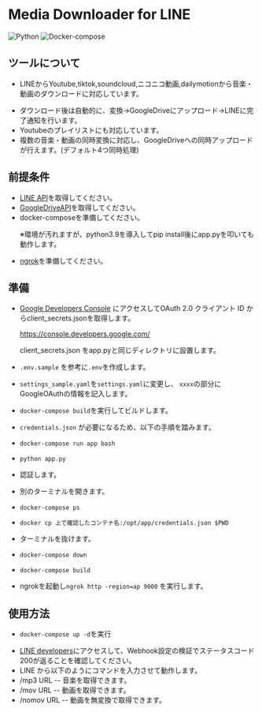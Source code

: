 # Media Downloader for LINE

![Python](https://img.shields.io/badge/Python-3.9.1-orange)
![Docker-compose](https://img.shields.io/badge/docker--compose%20-1.27.4-blue)

## ツールについて
- LINEからYoutube,tiktok,soundcloud,ニコニコ動画,dailymotionから音楽・動画のダウンロードに対応しています。<p>
- ダウンロード後は自動的に、変換→GoogleDriveにアップロード→LINEに完了通知を行います。
- Youtubeのプレイリストにも対応しています。
- 複数の音楽・動画の同時変換に対応し、GoogleDriveへの同時アップロードが行えます。(デフォルト4つ同時処理)

## 前提条件
- [LINE API](https://developers.line.biz/console/)を取得してください。
- [GoogleDriveAPI](https://console.developers.google.com/apis/library/drive.googleapis.com)を取得してください。
- docker-composeを準備してください。<p>
※環境が汚れますが、python3.9を導入してpip install後にapp.pyを叩いても動作します。
- [ngrok](https://ngrok.com/)を準備してください。

## 準備
- [Google Developers Console](https://console.developers.google.com/) にアクセスしてOAuth 2.0 クライアント ID からclient_secrets.jsonを取得します。<p>
https://console.developers.google.com/<p>
client_secrets.json をapp.pyと同じディレクトリに設置します。
- `.env.sample` を参考に`.env`を作成します。
- `settings_sample.yaml`を`settings.yaml`に変更し、
`xxxx`の部分にGoogleOAuthの情報を記入します。
- `docker-compose build`を実行してビルドします。
- `credentials.json` が必要になるため、以下の手順を踏みます。
- `docker-compose run app bash`
- `python app.py`
- 認証します。

- 別のターミナルを開きます。
- `docker-compose ps`
- `docker cp 上で確認したコンテナ名:/opt/app/credentials.json $PWD`
- ターミナルを抜けます。
- `docker-compose down`
- `docker-compose build`
- ngrokを起動し`ngrok http -region=ap 9000` を実行します。
## 使用方法
- `docker-compose up -d`を実行<p>
- [LINE developers](https://developers.line.biz/console/)にアクセスして、Webhook設定の検証でステータスコード200が返ることを確認してください。
- LINE から以下のようにコマンドを入力させて動作します。
- /mp3 URL -- 音楽を取得できます。
- /mov URL -- 動画を取得できます。
- /nomov URL -- 動画を無変換で取得できます。